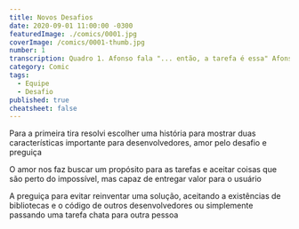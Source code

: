 ```yaml
---
title: Novos Desafios
date: 2020-09-01 11:00:00 -0300
featuredImage: ./comics/0001.jpg
coverImage: /comics/0001-thumb.jpg
number: 1
transcription: Quadro 1. Afonso fala "... então, a tarefa é essa" Afonso fala "Sem problemas, tarefa fácil". Quadro 2. Msone pensa "Ah não!! Isso parece chato demais". Quadro 3. Msone fala "Estágiário, tenho um novo desafio para você".
category: Comic
tags:
  - Equipe
  - Desafio
published: true
cheatsheet: false
---
```


Para a primeira tira resolvi escolher uma história para mostrar duas características importante para desenvolvedores, amor pelo desafio e preguiça

O amor nos faz buscar um propósito para as tarefas e aceitar coisas que são perto do impossível, mas capaz de entregar valor para o usuário

A preguiça para evitar reinventar uma solução, aceitando a existências de bibliotecas e o código de outros desenvolvedores ou simplemente passando uma tarefa chata para outra pessoa
